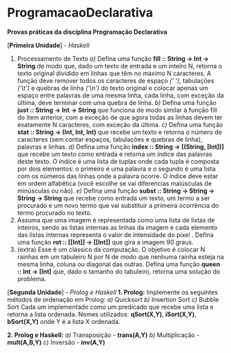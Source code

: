 # ProgramacaoDeclarativa

**Provas práticas da disciplina Programação Declarativa**

[**Primeira Unidade**] - *Haskell*
1. Processamento de Texto
*a)* Defina uma função **fill :: String -> Int -> String** de modo que, dado um texto de entrada e um inteiro N, retorna o texto original dividido em linhas que têm no máximo N caracteres. A função deve remover todos os caracteres de espaço *(' ')*, tabulações *('\t')* e quebras de linha *('\n')* do texto original e colocar apenas um espaço entre palavras de uma mesma linha, cada linha, com exceção da última, deve terminar com uma quebra de linha.
*b)* Defina uma função **just :: String -> Int -> String** que funciona de modo similar à função fill do item anterior, com a exceção de que agora todas as linhas devem ter exatamente N caracteres, com exceção da última.
*c)* Defina uma função **stat :: String -> (Int, Int, Int)** que recebe um texto e retorna o número de caracteres (sem contar espaços, tabulações e quebras de linha), palavras e linhas.
*d)* Defina uma função **index :: String -> [(String, [Int])]** que recebe um texto como entrada e retorna um índice das palavras deste texto. O índice é uma lista de tuplas onde cada tupla é composta por dois elementos: o primeiro é uma palavra e o segundo é uma lista com os números das linhas onde a palavra ocorre. O índice deve estar em ordem alfabética (você escolhe se vai diferencias maiúsculas de minúsculas ou não).
*e)* Defina uma função **subst :: String -> String -> String -> String** que recebe como entrada um texto, um termo a ser procurado e um novo termo que vai substituir a primeira
ocorrência do termo procurado no texto.
2. Assuma que uma imagem é representada como uma lista de listas de inteiros, sendo as listas internas as linhas da imagem e cada elemento das listas internas representa o valor de intensidade
do pixel . Defina uma função **rot :: [[Int]] -> [[Int]]** que gira a imagem 90 graus.
3. (extra) Esse é um clássico da computação. O objetivo é colocar N rainhas em um tabuleiro N por N de modo que nenhuma rainha esteja na mesma linha, coluna ou diagonal das outras. Defina uma função **queen :: Int -> [Int]** que, dado o tamanho do tabuleiro, retorna uma solução do problema.

[**Segunda Unidade**] - *Prolog e Haskell*
**1. Prolog:**
Implemente os seguintes métodos de ordenação em Prolog:
*a)* Quicksort
*b)* Insertion Sort
*c)* Bubble Sort
Cada um implementado como um predicado que recebe uma lista e retorna a lista ordenada. Nomes utilizados: **qSort(X,Y)**, **iSort(X,Y)**, **bSort(X,Y)** onde Y é a lista X ordenada.

**2. Prolog e Haskell:**
*a)* Transposição - **trans(A,Y)**
*b)* Multiplicação - **mult(A,B,Y)**
*c)* Inversão - **inv(A,Y)**


